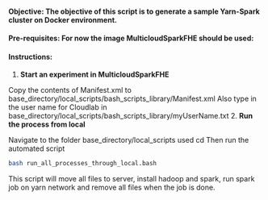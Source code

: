 #### Objective: The objective of this script is to generate a sample Yarn-Spark cluster on Docker environment.
#### Pre-requisites: For now the image MulticloudSparkFHE should be used: 

#### Instructions:

1. **Start an experiment in MulticloudSparkFHE**

Copy the contents of Manifest.xml to base_directory/local_scripts/bash_scripts_library/Manifest.xml
Also type in the user name for Cloudlab in base_directory/local_scripts/bash_scripts_library/myUserName.txt
2. **Run the process from local**

Navigate to the folder base_directory/local_scripts used cd
Then run the automated script
```bash
bash run_all_processes_through_local.bash
```
This script will move all files to server, install hadoop and spark, run spark job on yarn network and remove all files when the job is done.
